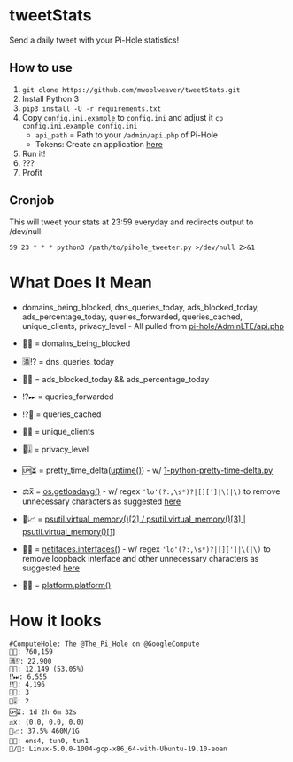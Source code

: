 # tweetStats

Send a daily tweet with your Pi-Hole statistics!

## How to use

1. `git clone https://github.com/mwoolweaver/tweetStats.git`
2. Install Python 3
3. `pip3 install -U -r requirements.txt`
4. Copy `config.ini.example` to `config.ini` and adjust it `cp config.ini.example config.ini`
   - `api_path` = Path to your `/admin/api.php` of Pi-Hole
   - Tokens: Create an application [here](https://apps.twitter.com/)
5. Run it!
6. ???
7. Profit

## Cronjob

This will tweet your stats at 23:59 everyday and redirects output to /dev/null:

```
59 23 * * * python3 /path/to/pihole_tweeter.py >/dev/null 2>&1
```

# What Does It Mean

 * domains_being_blocked, dns_queries_today, ads_blocked_today, ads_percentage_today, queries_forwarded, queries_cached, unique_clients, privacy_level - All pulled from [pi-hole/AdminLTE/api.php](https://github.com/pi-hole/AdminLTE/blob/master/api.php)

 * 🚫🌐 = domains_being_blocked

 * 🈵⁉️  = dns_queries_today

 * 📢🚫 = ads_blocked_today && ads_percentage_today

 * ⁉️⏭  = queries_forwarded

 * ⁉️💾  = queries_cached

 * 🦄🙈 = unique_clients

 * 🔐🎚️ = privacy_level

 * 🆙⏳ = pretty_time_delta([uptime()](https://pythonhosted.org/uptime/#uptime.uptime)) - w/ [1-python-pretty-time-delta.py](https://gist.github.com/thatalextaylor/7408395)

 * ⚖️x̅  = [os.getloadavg()](https://docs.python.org/2/library/os.html#os.getloadavg) - w/ regex `'lo'(?:,\s*)?|[][']|\(|\)` to remove unnecessary characters as suggested [here](https://stackoverflow.com/a/56153556/11456464)

 * 🐏📈 = [psutil.virtual_memory()[2] / psutil.virtual_memory()[3] | psutil.virtual_memory()[1]](https://www.programcreek.com/python/example/53871/psutil.virtual_memory)

 * 🔗📡 = [netifaces.interfaces()](https://pypi.org/project/netifaces/) - w/ regex `'lo'(?:,\s*)?|[][']|\(|\)` to remove loopback interface and other unnecessary characters as suggested [here](https://stackoverflow.com/a/56153556/11456464)

 * 🐧🌽 = [platform.platform()](https://docs.python.org/2/library/platform.html#platform.platform)




# How it looks

```
#ComputeHole: The @The_Pi_Hole on @GoogleCompute     
🚫🌐: 760,159      
🈵⁉️: 22,900      
📢🚫: 12,149 (53.05%)      
⁉️⏭: 6,555      
⁉️💾: 4,196      
🦄🙈: 3      
🔐🎚️: 2      
🆙⏳: 1d 2h 6m 32s      
⚖️x̅: (0.0, 0.0, 0.0)        
🐏📈: 37.5% 460M/1G         
🔗📡: ens4, tun0, tun1        
🐧/🌽: Linux-5.0.0-1004-gcp-x86_64-with-Ubuntu-19.10-eoan
```

